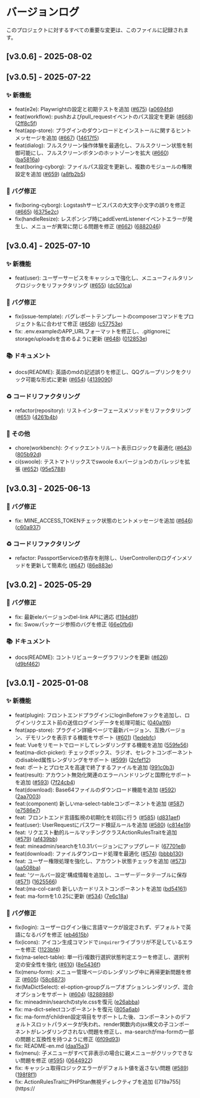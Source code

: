 # バージョンログ

このプロジェクトに対するすべての重要な変更は、このファイルに記録されます。

## [v3.0.6] - 2025-08-02

## [v3.0.5] - 2025-07-22

### ✨ 新機能
- feat(e2e): Playwrightの設定と初期テストを追加 ([#675](https://github.com/mineadmin/mineadmin/pull/675)) ([a0694fd](https://github.com/mineadmin/mineadmin/commit/a0694fd84da20ae758bebdc744af5188d4b3ae4d))
- feat(workflow): pushおよびpull_requestイベントのパス設定を更新 ([#668](https://github.com/mineadmin/mineadmin/pull/668)) ([2ff8c5f](https://github.com/mineadmin/mineadmin/commit/2ff8c5fb957cd2cf252f6eb33b852b3f030bb80a))
- feat(app-store): プラグインのダウンロードとインストールに関するヒントメッセージを追加 ([#667](https://github.com/mineadmin/mineadmin/pull/667)) ([14617f5](https://github.com/mineadmin/mineadmin/commit/14617f5b600691141e8b688fb4741d9ba35050fc))
- feat(dialog): フルスクリーン操作体験を最適化し、フルスクリーン状態を制御可能にし、フルスクリーンボタンのホットゾーンを拡大 ([#660](https://github.com/mineadmin/mineadmin/pull/660)) ([ba5816a](https://github.com/mineadmin/mineadmin/commit/ba5816a2d5f210f4a771d7ab960f42aa1ea65998))
- feat(boring-cyborg): ファイルパス設定を更新し、複数のモジュールの権限設定を追加 ([#659](https://github.com/mineadmin/mineadmin/pull/659)) ([a8fb2b5](https://github.com/mineadmin/mineadmin/commit/a8fb2b5ad117f5d3755011e7b43b2ed42dafac75))

### 🐛 バグ修正
- fix(boring-cyborg): Logstashサービスパスの大文字小文字の誤りを修正 ([#665](https://github.com/mineadmin/mineadmin/pull/665)) ([6375e2c](https://github.com/mineadmin/mineadmin/commit/6375e2ce247fc040cb5d5c0b1088c5acc0de4c3b))
- fix(handleResize): レスポンシブ時にaddEventListenerイベントエラーが発生し、メニューが異常に閉じる問題を修正 ([#662](https://github.com/mineadmin/mineadmin/pull/662)) ([6882046](https://github.com/mineadmin/mineadmin/commit/6882046d84eec0350d0b889d4cbb9ab73e8cc5f1))

## [v3.0.4] - 2025-07-10

### ✨ 新機能
- feat(user): ユーザーサービスをキャッシュで強化し、メニューフィルタリングロジックをリファクタリング ([#655](https://github.com/mineadmin/mineadmin/pull/655)) ([dc501ca](https://github.com/mineadmin/mineadmin/commit/dc501ca91c84293169e51631a25e5f02e7a57192))

### 🐛 バグ修正
- fix(issue-template): バグレポートテンプレートのcomposerコマンドをプロジェクト名に合わせて修正 ([#658](https://github.com/mineadmin/mineadmin/pull/658)) ([c57753e](https://github.com/mineadmin/mineadmin/commit/c57753e3f547683dc3e14836c3563a51ba4edaee))
- fix: .env.exampleのAPP_URLフォーマットを修正し、.gitignoreにstorage/uploadsを含めるように更新 ([#648](https://github.com/mineadmin/mineadmin/pull/648)) ([012853e](https://github.com/mineadmin/mineadmin/commit/012853e71ae2da8ac3905c715dc9412365f925e0))

### 📚 ドキュメント
- docs(README): 英語のmdの記述誤りを修正し、QQグループリンクをクリック可能な形式に更新 ([#654](https://github.com/mineadmin/mineadmin/pull/654)) ([4139090](https://github.com/mineadmin/mineadmin/commit/4139090a67245cc3321da875a2956dd720c255b2))

### ♻️ コードリファクタリング
- refactor(repository): リストインターフェースメソッドをリファクタリング ([#651](https://github.com/mineadmin/mineadmin/pull/651)) ([4261b4b](https://github.com/mineadmin/mineadmin/commit/4261b4b06bf1e09af9e33979f46da7d436148095))

### 🔧 その他
- chore(workbench): クイックエントリルート表示ロジックを最適化 ([#643](https://github.com/mineadmin/mineadmin/pull/643)) ([805b92d](https://github.com/mineadmin/mineadmin/commit/805b92dc48b1f0182f47c640b8730b5582ef4143))
- ci(swoole): テストマトリックスでswoole 6.xバージョンのカバレッジを拡張 ([#652](https://github.com/mineadmin/mineadmin/pull/652)) ([95e5788](https://github.com/mineadmin/mineadmin/commit/95e578866e79d2d09fcaeacefdb93a3fb2796c50))

## [v3.0.3] - 2025-06-13

### 🐛 バグ修正
- fix: MINE_ACCESS_TOKENチェック状態のヒントメッセージを追加 ([#646](https://github.com/mineadmin/mineadmin/pull/646)) ([c60a937](https://github.com/mineadmin/mineadmin/commit/c60a9374c8c20ff3e0622b3e12dac5da602033e1))

### ♻️ コードリファクタリング
- refactor: PassportServiceの依存を削除し、UserControllerのログインメソッドを更新して簡素化 ([#647](https://github.com/mineadmin/mineadmin/pull/647)) ([86e883e](https://github.com/mineadmin/mineadmin/commit/86e883ea629459dfb5eac158e172da8084ca07b4))

## [v3.0.2] - 2025-05-29

### 🐛 バグ修正
- fix: 最新eleバージョンのel-link APIに適応 ([f194d8f](https://github.com/mineadmin/mineadmin/commit/f194d8f2c3cf7b61da23c48142deedd7b10ad3dd))
- fix: Swowパッケージ参照のバグを修正 ([66e0fb6](https://github.com/mineadmin/mineadmin/commit/66e0fb6f225a81df22a488b2ed7cca08ea448d4f))

### 📚 ドキュメント
- docs(README): コントリビューターグラフリンクを更新 ([#626](https://github.com/mineadmin/mineadmin/pull/626)) ([d9bf462](https://github.com/mineadmin/mineadmin/commit/d9bf46280101bacc64edc4d0670c2f1469d079bf))

## [v3.0.1] - 2025-01-08

### ✨ 新機能
- feat(plugin): フロントエンドプラグインにloginBeforeフックを追加し、ログインリクエスト前の送信ログインデータを処理可能に ([040a1f6](https://github.com/mineadmin/mineadmin/commit/040a1f6b75a72a1bd8e38d1e472639426ce7425c))
- feat(app-store): プラグイン詳細ページで最新バージョン、互換バージョン、デモリンクを表示する機能をサポート ([#601](https://github.com/mineadmin/mineadmin/pull/601)) ([1edebfc](https://github.com/mineadmin/mineadmin/commit/1edebfc5c789dbb7cfd0476010c3a619172ac33d))
- feat: Vueをリモートでロードしてレンダリングする機能を追加 ([559fe56](https://github.com/mineadmin/mineadmin/commit/559fe5624d1be42b9f4da292262d7d727d332121))
- feat(ma-dict-picker): チェックボックス、ラジオ、セレクトコンポーネントのdisabled属性レンダリングをサポート ([#599](https://github.com/mineadmin/mineadmin/pull/599)) ([2cfef12](https://github.com/mineadmin/mineadmin/commit/2cfef1257fb4d300bac601487f946b9672ed8fd9))
- feat: ポートとプロセスを高速で終了するファイルを追加 ([991c0b3](https://github.com/mineadmin/mineadmin/commit/991c0b3eb3f4bddfd5502af28f0d267afa6b51ae))
- feat(result): アカウント無効化関連のエラーハンドリングと国際化サポートを追加 ([#593](https://github.com/mineadmin/mineadmin/pull/593)) ([7f24cb4](https://github.com/mineadmin/mineadmin/commit/7f24cb46524edc522ecdfca2bd01fb2e5f6d90e1))
- feat(download): Base64ファイルのダウンロード機能を追加 ([#592](https://github.com/mineadmin/mineadmin/pull/592)) ([2aa7003](https://github.com/mineadmin/mineadmin/commit/2aa7003d374d0c75626c0084cd391556e1537664))
- feat:(component) 新しいma-select-tableコンポーネントを追加 ([#587](https://github.com/mineadmin/mineadmin/pull/587)) ([e7586e7](https://github.com/mineadmin/mineadmin/commit/e7586e73a7f403bd724938da001d1bf8e30d2d2b))
- feat: フロントエンド言語監視の初期化を初回に行う ([#585](https://github.com/mineadmin/mineadmin/pull/585)) ([d831aef](https://github.com/mineadmin/mineadmin/commit/d831aef2860425c982bb61287ba588b1b997d1da))
- feat(user): UserRequestにパスワード検証ルールを追加 ([#580](https://github.com/mineadmin/mineadmin/pull/580)) ([c814e19](https://github.com/mineadmin/mineadmin/commit/c814e19a0f67419fef61fbd3a817ffd1552f2a90))
- feat: リクエスト動的ルールマッチングクラスActionRulesTraitを追加 ([#579](https://github.com/mineadmin/mineadmin/pull/579)) ([af439bb](https://github.com/mineadmin/mineadmin/commit/af439bb781483b6a9c3a288e266bd54a0cc10488))
- feat: mineadmin/searchを1.0.31バージョンにアップグレード ([67701e8](https://github.com/mineadmin/mineadmin/commit/67701e8257eaaac885764a9dc22199d7fa8fc633))
- feat(download): ファイルダウンロード処理を最適化 ([#574](https://github.com/mineadmin/mineadmin/pull/574)) ([bbbb130](https://github.com/mineadmin/mineadmin/commit/bbbb130135fc97d9e83066ed6a82b82be1a48dea))
- feat: ユーザー権限処理を強化し、アカウント状態チェックを追加 ([#573](https://github.com/mineadmin/mineadmin/pull/573)) ([aa508ba](https://github.com/mineadmin/mineadmin/commit/aa508ba7aaa25bdb6cfc2bbbc976caf7b84e154e))
- feat: 'ツールバー設定'構成情報を追加し、ユーザーデータテーブルに保存 ([#571](https://github.com/mineadmin/mineadmin/pull/571)) ([1625566](https://github.com/mineadmin/mineadmin/commit/1625566a55ca3c1cf4273320f4fab8330f544f27))
- feat:(ma-col-card) 新しいカードリストコンポーネントを追加 ([bd54161](https://github.com/mineadmin/mineadmin/commit/bd54161aae8436990233c390c5713f09f3abb192))
- feat: ma-formを1.0.25に更新 ([#534](https://github.com/mineadmin/mineadmin/pull/534)) ([7e6c18a](https://github.com/mineadmin/mineadmin/commit/7e6c18a2b52710e5832fa9992d07f544f1fec83e))

### 🐛 バグ修正
- fix(login): ユーザーログイン後に言語マークが設定されず、デフォルトで英語になるバグを修正 ([eb4615b](https://github.com/mineadmin/mineadmin/commit/eb4615b4745fbdef168cd5a9783ee3bb60e6d814))
- fix(icons): アイコン生成コマンドで`inquirer`ライブラリが不足しているエラーを修正 ([1123bf4](https://github.com/mineadmin/mineadmin/commit/1123bf45a9984dc517393509b0882426fbbb6cbe))
- fix(ma-select-table): 単一行/複数行選択状態判定エラーを修正し、選択判定の安全性を強化 ([#610](https://github.com/mineadmin/mineadmin/pull/610)) ([8e5436f](https://github.com/mineadmin/mineadmin/commit/8e5436f8d69273aa7cf5f7dbb00feebb244defcf))
- fix(menu-form): メニュー管理ページのレンダリング中に再帰更新問題を修正 ([#605](https://github.com/mineadmin/mineadmin/pull/605)) ([58c6873](https://github.com/mineadmin/mineadmin/commit/58c6873bf04d8fa811bc156644885ded6cb525b4))
- fix(MaDictSelect): el-option-groupグループオプションレンダリング、混合オプションをサポート ([#604](https://github.com/mineadmin/mineadmin/pull/604)) ([8288988](https://github.com/mineadmin/mineadmin/commit/8288988c51ee529f8171f6d47c44425ddd14574e))
- fix: mineadmin/searchのstyle.cssを復元 ([e26abba](https://github.com/mineadmin/mineadmin/commit/e26abba6658967937d1b2c6e129905d30c686525))
- fix: ma-dict-selectコンポーネントを復元 ([805a6ab](https://github.com/mineadmin/mineadmin/commit/805a6ab7b94eb834fd18e72948c88c1b0d6ab716))
- fix: ma-formがchildren設定項目をサポートした後、コンポーネントのデフォルトスロットパラメータが失われ、render関数内のjsx構文の子コンポーネントがレンダリングされない問題を修正し、ma-searchがma-formの一部の問題と互換性を持つように修正 ([6f09d93](https://github.com/mineadmin/mineadmin/commit/6f09d939721edbba750b545cf668efe61f62f549))
- fix: README-en.md ([daa15a3](https://github.com/mineadmin/mineadmin/commit/daa15a33e23c6d600821fd36ef639227ca3d6e9c))
- fix(menu): 子メニューがすべて非表示の場合に親メニューがクリックできない問題を修正 ([#595](https://github.com/mineadmin/mineadmin/pull/595)) ([0644922](https://github.com/mineadmin/mineadmin/commit/064492263501646210a2537c9ca4c24ba148259a))
- fix: キャッシュ取得ロジックエラーがデフォルト値を返さない問題 ([#589](https://github.com/mineadmin/mineadmin/pull/589)) ([198f8f1](https://github.com/mineadmin/mineadmin/commit/198f8f15c603edf681986518248186a476e5526d))
- fix: ActionRulesTraitにPHPStan無視ディレクティブを追加 ([719a755](https://